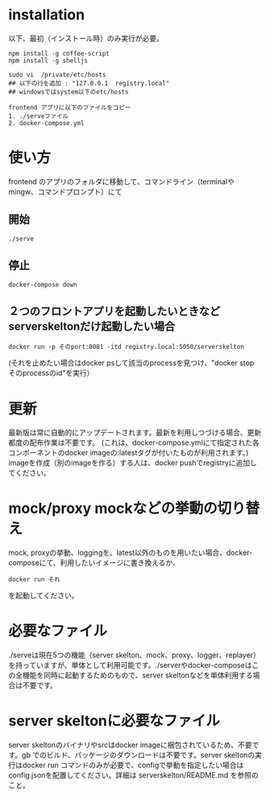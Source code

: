 
# installation
以下、最初（インストール時）のみ実行が必要。
```
npm install -g coffee-script
npm install -g shelljs

sudo vi  /private/etc/hosts
## 以下の行を追加 : "127.0.0.1  registry.local"
## windowsではsystem以下のetc/hosts

frontend アプリに以下のファイルをコピー
1. ./serveファイル
2. docker-compose.yml
```

# 使い方
frontend のアプリのフォルダに移動して、コマンドライン（terminalやmingw、コマンドプロンプト）にて
## 開始
```
./serve
```
## 停止
```
docker-compose down
```
## ２つのフロントアプリを起動したいときなどserverskeltonだけ起動したい場合
```
docker run -p そのport:8081 -itd registry.local:5050/serverskelton
```
(それを止めたい場合はdocker psして該当のprocessを見つけ、"docker stop そのprocessのid"を実行）


# 更新
最新版は常に自動的にアップデートされます。最新を利用しつづける場合、更新都度の配布作業は不要です。
(これは、docker-compose.ymlにて指定された各コンポーネントのdocker imageの:latestタグが付いたものが利用されます。)
imageを作成（別のimageを作る）する人は、docker pushでregistryに追加してください。

# mock/proxy mockなどの挙動の切り替え
mock, proxyの挙動、loggingを、latest以外のものを用いたい場合、docker-composeにて、利用したいイメージに書き換えるか、
```
docker run それ
```
を起動してください。


# 必要なファイル
./serveは現在5つの機能（server skelton、mock、proxy、logger、replayer）を持っていますが、単体として利用可能です。./serverやdocker-composeはこの全機能を同時に起動するためのもので、server skeltonなどを単体利用する場合は不要です。

# server skeltonに必要なファイル
server skeltonのバイナリやsrcはdocker imageに梱包されているため、不要です。gb でのビルド、パッケージのダウンロードは不要です。server skeltonの実行はdocker run コマンドのみが必要で、configで挙動を指定したい場合はconfig.jsonを配置してください。詳細は serverskelton/README.md を参照のこと。
